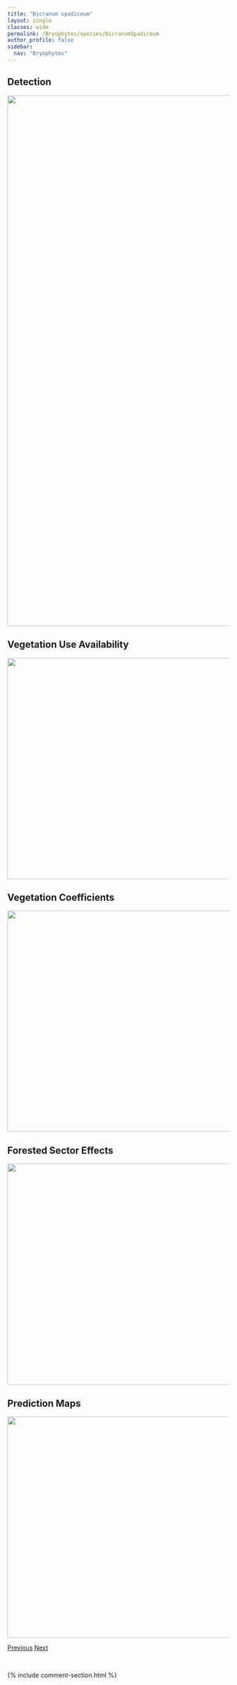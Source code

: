 ```yaml
---
title: "Dicranum spadiceum"
layout: single
classes: wide
permalink: /Bryophytes/species/DicranumSpadiceum
author_profile: false
sidebar:
  nav: "Bryophytes"
---
```


<h2>Detection</h2>

<a href="https://drive.google.com/uc?export=view&id=1fFC_6jGlzGMNTGstSPIFPpWeFKlMFz4p">
<img src="https://drive.google.com/uc?export=view&id=1fFC_6jGlzGMNTGstSPIFPpWeFKlMFz4p" height = "1200" width = "800">
</a>


<h2>Vegetation Use Availability</h2>

<a href="https://drive.google.com/uc?export=view&id=1M-_pfak1c7uRmXUnGYK8NGifblyjDWHt">
<img src="https://drive.google.com/uc?export=view&id=1M-_pfak1c7uRmXUnGYK8NGifblyjDWHt" height = "500" width = "1000">
</a>


<h2>Vegetation Coefficients</h2>

<a href="https://drive.google.com/uc?export=view&id=1VHgcuWt2vZpk4XLX9cp2uj6Wfk9yigb6">
<img src="https://drive.google.com/uc?export=view&id=1VHgcuWt2vZpk4XLX9cp2uj6Wfk9yigb6" height = "500" width = "1000">
</a>


<h2>Forested Sector Effects</h2>

<a href="https://drive.google.com/uc?export=view&id=1XQ4r6m0sCcNrqZsQ192ScDGUXocuFAEu">
<img src="https://drive.google.com/uc?export=view&id=1XQ4r6m0sCcNrqZsQ192ScDGUXocuFAEu" height = "500" width = "1000">
</a>


<h2>Prediction Maps</h2>

<a href="https://drive.google.com/uc?export=view&id=1Al9JwjmsVIg4VWn_v0WDz2KQJCSSJ7wT">
<img src="https://drive.google.com/uc?export=view&id=1Al9JwjmsVIg4VWn_v0WDz2KQJCSSJ7wT" height = "500" width = "1000">
</a>


<a href="/DevelopmentWebsite/Bryophytes/species/DicranumScoparium" class="pagination--pager" title="Dicranum scoparium">Previous</a> <a href="/DevelopmentWebsite/Bryophytes/species/DicranumTauricum" class="pagination--pager" title="Dicranum tauricum">Next</a>

<p>&nbsp;</p>

{% include comment-section.html %}
